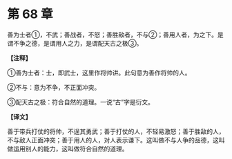 # 第 68 章

善为士者①，不武；善战者，不怒；善胜敌者，不与②；善用人者，为之下。是谓不争之德，是谓用人之力，是谓配天古之极③。

**【注释】**


①善为士者：士，即武士，这里作将帅讲。此句意为善作将帅的人。

②不与：意为不争，不正面冲突。

③配天古之极：符合自然的道理。一说“古”字是衍文。


**【译文】**

善于带兵打仗的将帅，不逞其勇武；善于打仗的人，不轻易激怒；善于胜敌的人，不与敌人正面冲突；善于用人的人，对人表示谦下。这叫做不与人争的品德，这叫做运用别人的能力，这叫做符合自然的道理。
